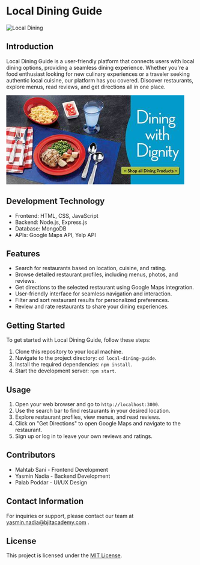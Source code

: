# Local Dining Guide
![Local Dining](./https://github.com/yasmin-nadia/markdown/blob/main/OIP.jpg)

## Introduction
Local Dining Guide is a user-friendly platform that connects users with local dining options, providing a seamless dining experience. Whether you're a food enthusiast looking for new culinary experiences or a traveler seeking authentic local cuisine, our platform has you covered. Discover restaurants, explore menus, read reviews, and get directions all in one place.

![Banner](https://github.com/yasmin-nadia/markdown/blob/main/OIP%20(1).jpg)


## Development Technology
- Frontend: HTML, CSS, JavaScript
- Backend: Node.js, Express.js
- Database: MongoDB
- APIs: Google Maps API, Yelp API

## Features
- Search for restaurants based on location, cuisine, and rating.
- Browse detailed restaurant profiles, including menus, photos, and reviews.
- Get directions to the selected restaurant using Google Maps integration.
- User-friendly interface for seamless navigation and interaction.
- Filter and sort restaurant results for personalized preferences.
- Review and rate restaurants to share your dining experiences.

## Getting Started
To get started with Local Dining Guide, follow these steps:

1. Clone this repository to your local machine.
2. Navigate to the project directory: `cd local-dining-guide`.
3. Install the required dependencies: `npm install`.
4. Start the development server: `npm start`.

## Usage
1. Open your web browser and go to `http://localhost:3000`.
2. Use the search bar to find restaurants in your desired location.
3. Explore restaurant profiles, view menus, and read reviews.
4. Click on "Get Directions" to open Google Maps and navigate to the restaurant.
5. Sign up or log in to leave your own reviews and ratings.

## Contributors
- Mahtab Sani - Frontend Development
- Yasmin Nadia - Backend Development
- Palab Poddar - UI/UX Design

## Contact Information
For inquiries or support, please contact our team at yasmin.nadia@bjitacademy.com .

## License
This project is licensed under the [MIT License](https://www.bjitacademy.com/MIT-License).



